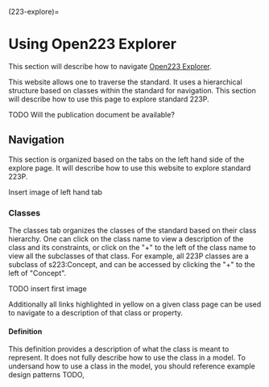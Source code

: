 (223-explore)=
# Using Open223 Explorer

This section will describe how to navigate [Open223 Explorer](https://explore.open223.info/).

This website allows one to traverse the standard. It uses a hierarchical structure based on classes within the standard for navigation. This section will describe how to use this page to explore standard 223P. 

TODO Will the publication document be available? 

## Navigation 

This section is organized based on the tabs on the left hand side of the explore page. It will describe how to use this website to explore standard 223P. 

Insert image of left hand tab

### Classes

The classes tab organizes the classes of the standard based on their class hierarchy. One can click on the class name to view a description of the class and its constraints, or click on the "+" to the left of the class name to view all the subclasses of that class. For example, all 223P classes are a subclass of s223:Concept, and can be accessed by clicking the "+" to the left of "Concept". 

TODO insert first image 

Additionally all links highlighted in yellow on a given class page can be used to navigate to a description of that class or property. 

#### Definition

This definition provides a description of what the class is meant to represent. It does not fully describe how to use the class in a model. To undersand how to use a class in the model, you should reference example design patterns TODO, 


